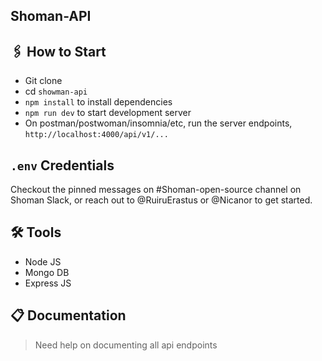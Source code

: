 ## Shoman-API 

## 🖇 How to Start 
- Git clone
- cd `showman-api`
- `npm install` to install dependencies
- `npm run dev` to start development server
- On postman/postwoman/insomnia/etc, run the server endpoints, `http://localhost:4000/api/v1/...`

## `.env` Credentials
Checkout the pinned messages on #Shoman-open-source channel on Shoman Slack, or reach out to @RuiruErastus or @Nicanor to get started.

## 🛠 Tools
- Node JS 
- Mongo DB
- Express JS

## 📋 Documentation
> Need help on documenting all api endpoints
